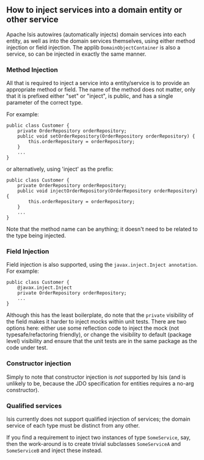 How to inject services into a domain entity or other service
------------------------------------------------------------

Apache Isis autowires (automatically injects) domain services into each entity, as well as into the domain services themselves, using either method injection or field injection.  The applib `DomainObjectContainer` is also a service, so can be injected in exactly the same manner.

### Method Injection

All that is required to inject a service into a entity/service is to provide an appropriate method or field.  The name
of the method does not matter, only that it is prefixed either "set" or "inject", is
public, and has a single parameter of the correct type.

For example:

    public class Customer {
        private OrderRepository orderRepository;
        public void setOrderRepository(OrderRepository orderRepository) {
            this.orderRepository = orderRepository;
        }
        ...
    }

or alternatively, using 'inject' as the prefix:

    public class Customer {
        private OrderRepository orderRepository;
        public void injectOrderRepository(OrderRepository orderRepository) {
            this.orderRepository = orderRepository;
        }
        ...
    }

Note that the method name can be anything; it doesn't need to be related to the type being injected.

### Field Injection

Field injection is also supported, using the `javax.inject.Inject annotation`.  For example:

    public class Customer {
        @javax.inject.Inject
        private OrderRepository orderRepository;
        ...
    }

Although this has the least boilerplate, do note that the `private` visibility of the field makes it harder to inject mocks within unit tests.  There are two options here: either use some reflection code to inject the mock (not typesafe/refactoring friendly), or change the visibility to default (package level) visibility and ensure that the unit tests are in the same package as the code under test.

### Constructor injection

Simply to note that constructor injection is *not* supported by Isis (and is unlikely to be, because the JDO specification for entities requires a no-arg constructor).

### Qualified services

Isis currently does not support qualified injection of services; the domain service of each type must be distinct from any other.  

If you find a requirement to inject two instances of type `SomeService`, say, then the work-around is to create trivial subclasses `SomeServiceA` and `SomeServiceB` and inject these instead.